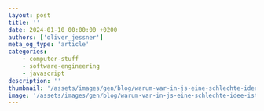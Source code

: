 ```yaml
---
layout: post
title: ''
date: 2024-01-10 00:00:00 +0200
authors: ['oliver_jessner']
meta_og_type: 'article'
categories:
    - computer-stuff
    - software-engineering
    - javascript
description: ''
thumbnail: '/assets/images/gen/blog/warum-var-in-js-eine-schlechte-idee-ist/header_thumbnail.webp'
image: '/assets/images/gen/blog/warum-var-in-js-eine-schlechte-idee-ist/header.webp'
---
```

